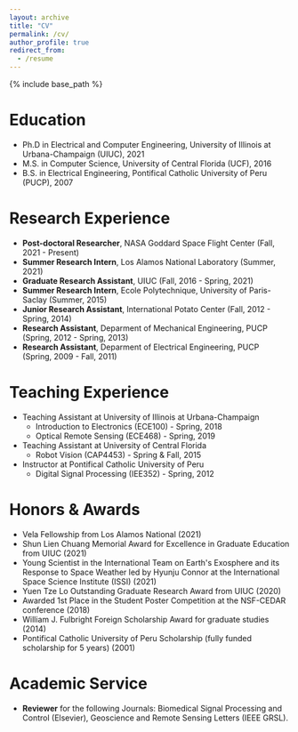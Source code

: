 ```yaml
---
layout: archive
title: "CV"
permalink: /cv/
author_profile: true
redirect_from:
  - /resume
---
```


{% include base_path %}

Education
======
* Ph.D in Electrical and Computer Engineering, University of Illinois at Urbana-Champaign (UIUC), 2021
* M.S. in Computer Science, University of Central Florida (UCF), 2016
* B.S. in Electrical Engineering, Pontifical Catholic University of Peru (PUCP), 2007

Research Experience
======
* **Post-doctoral Researcher**, NASA Goddard Space Flight Center (Fall, 2021 - Present)
* **Summer Research Intern**, Los Alamos National Laboratory (Summer, 2021)
* **Graduate Research Assistant**, UIUC (Fall, 2016 - Spring, 2021)
* **Summer Research Intern**, Ecole Polytechnique, University of Paris-Saclay (Summer, 2015)
* **Junior Research Assistant**, International Potato Center (Fall, 2012 - Spring, 2014)
* **Research Assistant**, Deparment of Mechanical Engineering, PUCP (Spring, 2012 - Spring, 2013)
* **Research Assistant**, Deparment of Electrical Engineering, PUCP (Spring, 2009 - Fall, 2011)

Teaching Experience
======
* Teaching Assistant at University of Illinois at Urbana-Champaign
  * Introduction to Electronics (ECE100) - Spring, 2018
  * Optical Remote Sensing (ECE468) - Spring, 2019
* Teaching Assistant at University of Central Florida
  * Robot Vision (CAP4453) - Spring & Fall, 2015
* Instructor at Pontifical Catholic University of Peru
  * Digital Signal Processing (IEE352) - Spring, 2012
  
Honors & Awards
======
* Vela Fellowship from Los Alamos National (2021)
* Shun Lien Chuang Memorial Award for Excellence in Graduate Education from UIUC (2021)
* Young Scientist in the International Team on Earth's Exosphere and its Response to Space Weather led by Hyunju Connor at the International Space Science Institute (ISSI) (2021)
* Yuen Tze Lo Outstanding Graduate Research Award from UIUC (2020)
* Awarded 1st Place in the Student Poster Competition at the NSF-CEDAR conference (2018)
* William J. Fulbright Foreign Scholarship Award for graduate studies (2014)
* Pontifical Catholic University of Peru Scholarship (fully funded scholarship for 5 years) (2001)
  
Academic Service 
======
* **Reviewer** for the following Journals: Biomedical Signal Processing and Control (Elsevier), Geoscience and Remote Sensing Letters (IEEE GRSL).
